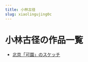 ```yaml
---
title: 小林古径
slug: xiaolingujing0c
---
```


# 小林古径の作品一覧

- [北京「可園」のスケッチ](beijingkeyuannosuketsuchi3c)
